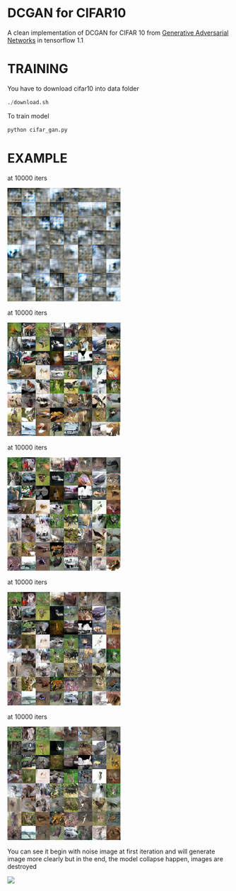 # DCGAN for CIFAR10
A clean implementation of DCGAN for CIFAR 10 from [Generative Adversarial Networks](https://arxiv.org/abs/1406.2661) in tensorflow 1.1

# TRAINING
You have to download cifar10 into data folder 
```python
./download.sh
```
To train model 
```python
python cifar_gan.py
```
# EXAMPLE 
at 10000 iters

![](./out/0005.png)

at 10000 iters

![](./out/0085.png)

at 10000 iters

![](./out/0185.png)

at 10000 iters

![](./out/0285.png)

at 10000 iters

![](./out/0385.png)

You can see it begin with noise image at first iteration and will generate image more clearly but in the end, the model collapse happen, images are destroyed
 
![](./out/cifar_gan.gif)
